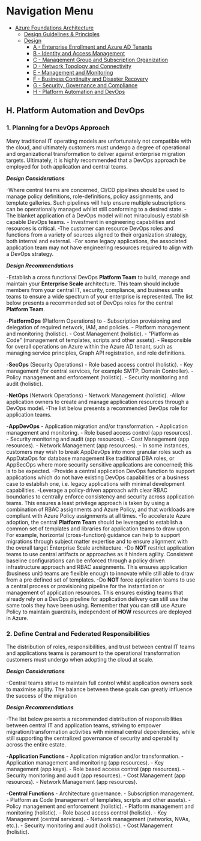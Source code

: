 # Navigation Menu

* [Azure Foundations Architecture](./00-azureFoundations-architecture.md)
  * [Design Guidelines & Principles](./01-azureFoundations-design-guidelines-principles)
  * [Design](./02-azureFoundations-design.md)
    * [A - Enterprise Enrollment and Azure AD Tenants](./A-Enterprise-Enrollment-and-Azure-AD-Tenants.md)
    * [B - Identity and Access Management](./B-Identity-and-Access-Management.md)
    * [C - Management Group and Subscription Organization](./C-Management-Group-and-Subscription-Organization.md)
    * [D - Network Topology and Connectivity](./D-Network-Topology-and-Connectivity.md)
    * [E - Management and Monitoring](./E-Management-and-Monitoring.md)
    * [F - Business Continuity and Disaster Recovery](./F-Business-Continuity-and-Disaster-Recovery.md)
    * [G - Security, Governance and Compliance](./G-Security-Governance-and-Compliance.md)
    * [H - Platform Automation and DevOps](./H-Platform-Automation-and-DevOps.md)

## H. Platform Automation and DevOps

### 1. Planning for a DevOps Approach

Many traditional IT operating models are unfortunately not compatible with the cloud, and ultimately customers must undergo a degree of operational and organizational transformation to deliver against enterprise migration targets. Ultimately, it is highly recommended that a DevOps approach be employed for both application and central teams.

***Design Considerations***

-Where central teams are concerned, CI/CD pipelines should be used to manage policy definitions, role-definitions, policy assignments, and template galleries. Such pipelines will help ensure multiple subscriptions can be operationally managed whilst still conforming to a desired state.
-The blanket application of a DevOps model will not miraculously establish capable DevOps teams.
    -   Investment in engineering capabilities and resources is critical.
-The customer can resource DevOps roles and functions from a variety of sources aligned to their organization strategy, both internal and external.
-For some legacy applications, the associated application team may not have engineering resources required to align with a DevOps strategy.

***Design Recommendations***

-Establish a cross functional DevOps **Platform Team** to build, manage and maintain your **Enterprise Scale** architecture.
  This team should include members from your central IT, security, compliance, and business units teams to ensure a wide spectrum of your enterprise is represented.
  The list below presents a recommended set of DevOps roles for the central **Platform Team**.

-**PlatformOps** (Platform Operations) to
    -   Subscription provisioning and delegation of required network, IAM, and policies.
    -   Platform management and monitoring (holistic).
    -   Cost Management (holistic).
    -   "Platform as Code" (management of templates, scripts and other assets).
    -   Responsible for overall operations on Azure within the Azure AD tenant, such as managing service principles, Graph API registration, and role definitions.

-**SecOps** (Security Operations)
    -   Role based access control (holistic).
    -   Key management (for central services, for example SMTP, Domain Controller).
    -   Policy management and enforcement (holistic).
    -   Security monitoring and audit (holistic).

-**NetOps** (Network Operations)
    -   Network Management (holistic).
-Allow application owners to create and manage application resources through a DevOps model.
-The list below presents a recommended DevOps role for application teams.

-**AppDevOps**
    -   Application migration and/or transformation.
    -   Application management and monitoring.
    -   Role based access control (app resources).
    -   Security monitoring and audit (app resources).
    -   Cost Management (app resources).
    -   Network Management (app resources).
    -   In some instances, customers may wish to break AppDevOps into more granular roles such as AppDataOps for database management like traditional DBA roles, or AppSecOps where more security sensitive applications are concerned; this is to be expected.
-Provide a central application DevOps function to support applications which do not have existing DevOps capabilities or a business case to establish one, i.e. legacy applications with minimal development capabilities.
-Leverage a policy-driven approach with clear RBAC boundaries to centrally enforce consistency and security across application teams.
  This ensures a least privilege approach is taken by using a combination of RBAC assignments and Azure Policy, and that workloads are compliant with Azure Policy assignments at all times.
-To accelerate Azure adoption, the central **Platform Team** should be leveraged to establish a common set of templates and libraries for application teams to draw upon.
  For example, horizontal (cross-function) guidance can help to support migrations through subject matter expertise and to ensure alignment with the overall target Enterprise Scale architecture.
-Do **NOT** restrict application teams to use central artifacts or approaches as it hinders agility. Consistent baseline configurations can be enforced through a policy driven infrastructure approach and RBAC assignments.
  This ensures application (business unit) teams are flexible enough to innovate while still able to draw from a pre defined set of templates.
-Do **NOT** force application teams to use a central process or provisioning pipeline for the instantiation or management of application resources.
  This ensures existing teams that already rely on a DevOps pipeline for application delivery can still use the same tools they have been using. Remember that you can still use Azure Policy to maintain guardrails, independent of **HOW** resources are deployed in Azure.

### 2. Define Central and Federated Responsibilities

The distribution of roles, responsibilities, and trust between central IT teams and applications teams is paramount to the operational transformation customers must undergo when adopting the cloud at scale.

***Design Considerations***

-Central teams strive to maintain full control whilst application owners seek to maximise agility. The balance between these goals can greatly influence the success of the migration

***Design Recommendations***

-The list below presents a recommended distribution of responsibilities between central IT and application teams, striving to empower migration/transformation activities with minimal central dependencies, while still supporting the centralized governance of security and operability across the entire estate.

-**Application Functions**
    -   Application migration and/or transformation.
    -   Application management and monitoring (app resources).
    -   Key management (app keys).
    -   Role based access control (app resources).
    -   Security monitoring and audit (app resources).
    -   Cost Management (app resources).
    -   Network Management (app resources).

-**Central Functions**
    -   Architecture governance.
    -   Subscription management.
    -   Platform as Code (management of templates, scripts and other assets).
    -   Policy management and enforcement (holistic).
    -   Platform management and monitoring (holistic).
    -   Role based access control (holistic).
    -   Key Management (central services).
    -   Network management (networks, NVAs, etc.).
    -   Security monitoring and audit (holistic).
    -   Cost Management (holistic).
